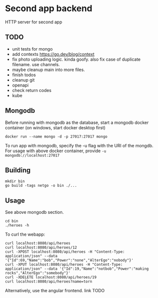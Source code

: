 # Second app backend
HTTP server for second app

## TODO 
- unit tests for mongo
- add contexts https://go.dev/blog/context
- fix photo uploading logic. kinda goofy. also fix case of duplicate filename. use channels.
- maybe cleanup main into more files.
- finish todos
- cleanup git 
- openapi
- check return codes
- kube

## Mongodb
Before running with mongodb as the database, start a mongodb docker container (on windows, start docker desktop first)
```
docker run --name mongo -d -p 27017:27017 mongo
```
To run app with mongodb, specify the -u flag with the URI of the mongdb. For usage with above docker container, provide `-u mongodb://localhost:27017`

## Building
```
mkdir bin
go build -tags netgo -o bin ./...
```

## Usage
See above mongodb section.
```
cd bin
./heroes -h
```

To curl the webapp:
```
curl localhost:8080/api/heroes
curl localhost:8080/api/heroes/12
curl -XPOST localhost:8080/api/heroes -H "Content-Type: application/json" --data '{"Id":69,"Name":"bob","Power":"none","AlterEgo":"nobody"}'
curl -XPUT localhost:8080/api/heroes -H "Content-Type: application/json" --data '{"Id":19,"Name":"notbob","Power":"making rocks","AlterEgo":"somebody"}'
curl -XDELETE localhost:8080/api/heroes/19
curl localhost:8080/api/heroes?name=torn
```

Alternatively, use the angular frontend. link TODO